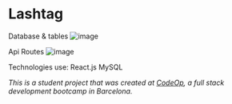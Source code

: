 # Lashtag

Database & tables 
![image](https://user-images.githubusercontent.com/84447860/129475647-a79cd835-76f1-42dd-931a-f171b54a0b6c.png)

Api Routes
![image](https://user-images.githubusercontent.com/84447860/129475892-5a431daa-47a7-4d08-99cb-c680944dbd2d.png)

Technologies use:
React.js
MySQL



_This is a student project that was created at
[CodeOp](http://codeop.tech), a full stack development bootcamp in Barcelona._
